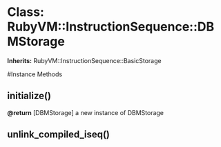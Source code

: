 # Class: RubyVM::InstructionSequence::DBMStorage
**Inherits:** RubyVM::InstructionSequence::BasicStorage
    




#Instance Methods
## initialize() [](#method-i-initialize)

**@return** [DBMStorage] a new instance of DBMStorage

## unlink_compiled_iseq() [](#method-i-unlink_compiled_iseq)

